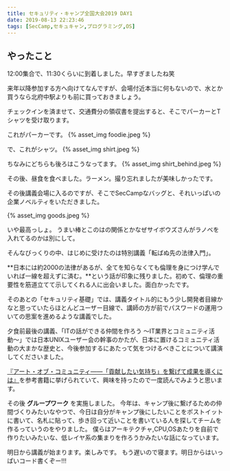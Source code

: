```yaml
---
title: セキュリティ・キャンプ全国大会2019 DAY1
date: 2019-08-13 22:23:46
tags: [SecCamp,セキュキャン,プログラミング,OS]
---
```


## やったこと
12:00集合で、11:30くらいに到着しました。早すぎましたね笑

来年以降参加する方へ向けてなんですが、会場付近本当に何もないので、水とか買うなら北府中駅よりも前に買っておきましょう。

チェックインを済ませて、交通費分の領収書を提出すると、そこでパーカーとTシャツを受け取ります。


これがパーカーです。
{% asset_img foodie.jpeg %}



で、これがシャツ。
{% asset_img shirt.jpeg %}

ちなみにどちらも後ろはこうなってます。
{% asset_img shirt_behind.jpeg %}

その後、昼食を食べました。ラーメン。撮り忘れましたが美味しかったです。

その後講義会場に入るのですが、そこでSecCampなバッグと、それいっぱいの企業ノベルティをいただきました。

{% asset_img goods.jpeg %}

いや最高っしょ。
うまい棒とこのはの関係とかなぜサイボウズさんがラノベを入れてるのかは別にして。


そんなびっくりの中、はじめに受けたのは特別講義「転ばぬ先の法律入門」。

**日本には約2000の法律があるが、全てを知らなくても倫理を身につけ学んでいれば一線を超えずに済む。**という話が印象に残りました。初めて、倫理の重要性を筋道立てて示してくれる人に出会いました。面白かったです。

そのあとの「セキュリティ基礎」では、講義タイトル的にもう少し開発者目線かなと思っていたらほとんどユーザー目線で、講師の方が前でパスワードの運用ついての思案を進めるような講義でした。

夕食前最後の講義、「ITの話ができる仲間を作ろう 〜IT業界とコミュニティ活動〜」では日本UNIXユーザー会の幹事のかたが、日本に置けるコミュニティ活動の大まかな歴史と、今後参加するにあたって気をつけるべきことについて講演してくださいました。

[『アート・オブ・コミュニティ――「貢献したい気持ち」を繋げて成果を導くには』](https://www.oreilly.co.jp/books/9784873114958/)を参考書籍に挙げられていて、興味を持ったので一度読んでみようと思います。

その後 **グループワーク** を実施しました。
今年は、キャンプ後に繋げるための仲間づくりみたいなやつで、今日は自分がキャンプ後にしたいことをポストイットに書いて、名札に貼って、歩き回って近いことを書いている人を探してチームを作るっていうのをやりました。
僕らはアーキテクチャ,CPU,OSあたりを自前で作りたいみたいな、低レイヤ系の集まりを作ろうかみたいな話になっています。

明日から講義が始まります。楽しみです。
もう遅いので寝ます。明日からはいっぱいコード書くぞー!!!
